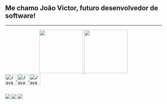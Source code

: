 ## Me chamo João Victor, futuro desenvolvedor de software! ##
---

<div align="center">
  <a href=https://github.com/JoaoVictorRossi>
  <img height="140em" src="https://github-readme-stats.vercel.app/api?username=JoaoVictorRossi&show_icons=true&theme=tokyonight&include_all_commits=true&count_private=true"/>
  <img height="140em" src="https://github-readme-stats.vercel.app/api/top-langs/?username=JoaoVictorRossi&layout=compact&langs_count=7&theme=tokyonight"/>
</div>
  
<div>
  <img align="center" alt="Java" height="35" width="35" src="https://cdn.jsdelivr.net/gh/devicons/devicon/icons/java/java-original.svg">
  <img align="center" alt="Java" height="35" width="35" src="https://cdn.jsdelivr.net/gh/devicons/devicon/icons/spring/spring-original.svg">   
  <img align="center" alt="Java" height="35" width="35" src="https://cdn.jsdelivr.net/gh/devicons/devicon/icons/git/git-plain.svg">
          
</div>  
  
##
  
<div> 
  <a href="https://www.instagram.com/jv.rossi_/" target="_blank"><img src="https://img.shields.io/badge/-Instagram-%23E4405F?style=for-the-badge&logo=instagram&logoColor=white" target="_blank"></a>
  <a href = "mailto:jvrossi204@gmail.com"><img src="https://img.shields.io/badge/-Gmail-%23333?style=for-the-badge&logo=gmail&logoColor=white" target="_blank"></a>
  <a href="https://www.linkedin.com/in/joaovictorossi/" target="_blank"><img src="https://img.shields.io/badge/-LinkedIn-%230077B5?style=for-the-badge&logo=linkedin&logoColor=white" target="_blank"></a>
</div>
